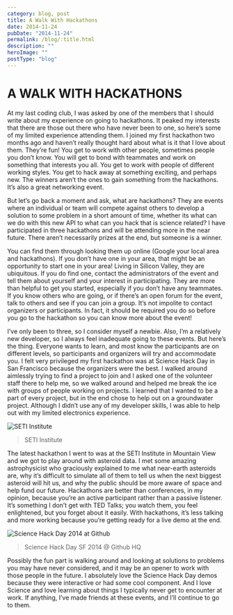 ```yaml
---
category: blog, post
title: A Walk With Hackathons
date: 2014-11-24
pubDate: "2014-11-24"
permalink: /blog/:title.html
description: ""
heroImage: ""
postType: "blog"
---
```


# A WALK WITH HACKATHONS

At my last coding club, I was asked by one of the members that I should write about my experience on going to hackathons. It peaked my interests that there are those out there who have never been to one, so here’s some of my limited experience attending them. I joined my first hackathon two months ago and haven’t really thought hard about what is it that I love about them. They’re fun! You get to work with other people, sometimes people you don’t know. You will get to bond with teammates and work on something that interests you all. You get to work with people of different working styles. You get to hack away at something exciting, and perhaps new. The winners aren’t the ones to gain something from the hackathons. It’s also a great networking event.

But let’s go back a moment and ask, what are hackathons? They are events where an individual or team will compete against others to develop a solution to some problem in a short amount of time, whether its what can we do with this new API to what can you hack that is science related? I have participated in three hackathons and will be attending more in the near future. There aren’t necessarily prizes at the end, but someone is a winner.

You can find them through looking them up online (Google your local area and hackathons). If you don’t have one in your area, that might be an opportunity to start one in your area! Living in Silicon Valley, they are ubiquitous. If you do find one, contact the administrators of the event and tell them about yourself and your interest in participating. They are more than helpful to get you started, especially if you don’t have any teammates. If you know others who are going, or if there’s an open forum for the event, talk to others and see if you can join a group. It’s not impolite to contact organizers or participants. In fact, it should be required you do so before you go to the hackathon so you can know more about the event!

I’ve only been to three, so I consider myself a newbie. Also, I’m a relatively new developer, so I always feel inadequate going to these events. But here’s the thing. Everyone wants to learn, and most know the participants are on different levels, so participants and organizers will try and accommodate you. I felt very privileged my first hackathon was at Science Hack Day in San Francisco because the organizers were the best. I walked around aimlessly trying to find a project to join and I asked one of the volunteer staff there to help me, so we walked around and helped me break the ice with groups of people working on projects. I learned that I wanted to be a part of every project, but in the end chose to help out on a groundwater project. Although I didn’t use any of my developer skills, I was able to help out with my limited electronics experience.

![SETI Institute](https://static1.squarespace.com/static/512515d2e4b08a76159c79b3/t/547417c1e4b053c6b7d19935/1416894403077/SETI?format=2500w)

> SETI Institute

The latest hackathon I went to was at the SETI Institute in Mountain View and we got to play around with asteroid data. I met some amazing astrophysicist who graciously explained to me what near-earth asteroids are, why it’s difficult to simulate all of them to tell us when the next biggest asteroid will hit us, and why the public should be more aware of space and help fund our future. Hackathons are better than conferences, in my opinion, because you’re an active participant rather than a passive listener. It’s something I don’t get with TED Talks; you watch them, you feel enlightened, but you forget about it easily. With hackathons, it’s less talking and more working because you’re getting ready for a live demo at the end.

![Science Hack Day 2014 at Github](https://static1.squarespace.com/static/512515d2e4b08a76159c79b3/t/54741765e4b053c6b7d19848/1416894311246/githubhq?format=2500w)

> Science Hack Day SF 2014 @ Github HQ  

Possibly the fun part is walking around and looking at solutions to problems you may have never considered, and it may be an opener to work with those people in the future. I absolutely love the Science Hack Day demos because they were interactive or had some cool component. And I love Science and love learning about things I typically never get to encounter at work. If anything, I’ve made friends at these events, and I’ll continue to go to them.
